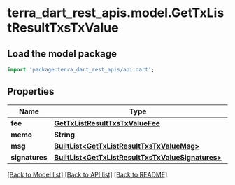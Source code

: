# terra_dart_rest_apis.model.GetTxListResultTxsTxValue

## Load the model package
```dart
import 'package:terra_dart_rest_apis/api.dart';
```

## Properties
Name | Type | Description | Notes
------------ | ------------- | ------------- | -------------
**fee** | [**GetTxListResultTxsTxValueFee**](GetTxListResultTxsTxValueFee.md) |  | 
**memo** | **String** |  | 
**msg** | [**BuiltList&lt;GetTxListResultTxsTxValueMsg&gt;**](GetTxListResultTxsTxValueMsg.md) |  | 
**signatures** | [**BuiltList&lt;GetTxListResultTxsTxValueSignatures&gt;**](GetTxListResultTxsTxValueSignatures.md) |  | 

[[Back to Model list]](../README.md#documentation-for-models) [[Back to API list]](../README.md#documentation-for-api-endpoints) [[Back to README]](../README.md)


